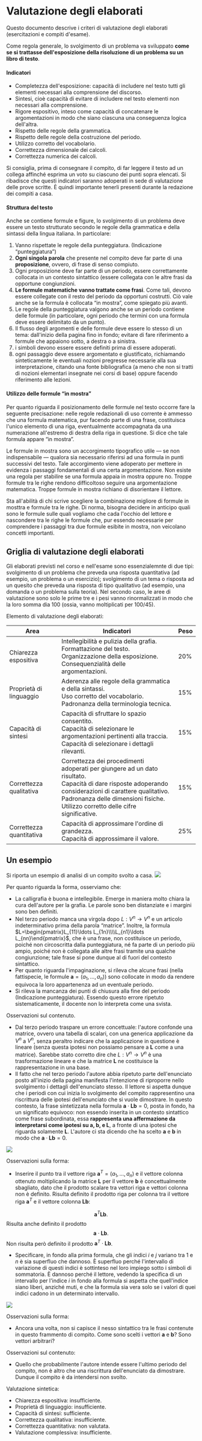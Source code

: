 # Valutazione degli elaborati

Questo documento descrive i criteri di valutazione degli elaborati (esercitazioni e compiti d'esame).

Come regola generale, lo svolgimento di un problema va sviluppato **come se si trattasse dell'esposizione della risoluzione di un problema su un libro di testo**. 

#### Indicatori

- Completezza dell'esposizione: capacità di includere nel testo tutti gli elementi necessari alla comprensione del discorso.
- Sintesi, cioè capacità di evitare di includere nel testo elementi non necessari alla comprensione.
- Rigore espositivo, inteso come capacità di concatenare le argomentazioni in modo che siano ciascuna una conseguenza logica dell'altra.
- Rispetto delle regole della grammatica.
- Rispetto delle regole della costruzione del periodo.
- Utilizzo corretto del vocabolario.
- Correttezza dimensionale dei calcoli.
- Correttezza numerica dei calcoli.

Si consiglia, prima di consegnare il compito, di far leggere il testo ad un collega affinché esprima un voto su ciascuno dei punti sopra elencati. Si ribadisce che questi indicatori saranno adoperati in sede di valutazione delle prove scritte. È quindi importante tenerli presenti durante la redazione dei compiti a casa.

#### Struttura del testo

Anche se contiene formule e figure, lo svolgimento di un problema deve essere un testo strutturato secondo le regole della grammatica e della sintassi della lingua italiana. In particolare:

1. Vanno rispettate le regole della punteggiatura. (Indicazione “punteggiatura”)
2. **Ogni singola parola** che presente nel compito deve far parte di una **proposizione**, ovvero, di frase di senso compiuto.
3. Ogni proposizione deve far parte di un periodo, essere correttamente collocata in un contesto sintattico (essere collegata con le altre frasi da opportune congiunzioni.
4. **Le formule matematiche vanno trattate come frasi**. Come tali, devono essere collegate con il resto del periodo da opportuni costrutti. Ciò vale anche se la formula è collocata “in mostra”, come spiegato più avanti.
5. Le regole della punteggiatura valgono anche se un periodo contiene delle formule (in particolare, ogni periodo che termini con una formula deve essere delimitato da un punto).
6. Il flusso degli argomenti e delle formule deve essere lo stesso di un tema: dall'inizio della pagina fino in fondo; evitare di fare riferimento a formule che appaiono sotto, a destra o a sinistra.
7. i simboli devono essere essere definiti prima di essere adoperati.
8. ogni passaggio deve essere argomentato e giustificato, richiamando sinteticamente le eventuali nozioni pregresse necessarie alla sua interpretazione, citando una fonte bibliografica (a meno che non si tratti di nozioni elementari insegnate nei corsi di base) oppure facendo riferimento alle lezioni.

#### Utilizzo delle formule “in mostra”

Per quanto riguarda il posizionamento delle formule nel testo occorre fare la seguente precisazione: nelle regole redazionali di uso corrente è ammesso che una formula matematica, pur facendo parte di una frase, costituisca l'unico elemento di una riga, eventualmente accompagnata da una numerazione all'estremo di destra della riga in questione. Si dice che tale formula appare “in mostra”.

Le formule in mostra sono un accorgimento tipografico utile — se non indispensabile — qualora sia necessario riferirsi ad una formula in punti successivi del testo. Tale accorgimento viene adoperato per mettere in evidenza i passaggi fondamentali di una certa argomentazione. Non esiste una regola per stabilire se una formula appaia in mostra oppure no. Troppe formule tra le righe rendono difficoltoso seguire una argomentazione matematica. Troppe formule in mostra richiano di disorientare il lettore.

Sta all'abilità di chi scrive scegliere la combinazione migliore di formule in mosttra e formule tra le righe. Di norma, bisogna decidere in anticipo quali sono le formule sulle quali vogliamo che cada l'occhio del lettore e nascondere tra le righe le formule che, pur essendo necessarie per comprendere i passaggi tra due formule esibite in mostra, non veicolano concetti importanti.

## Griglia di valutazione degli elaborati

Gli elaborati previsti nel corso e nell'esame sono essenzialemnte di due tipi: svolgimento di un problema che preveda una risposta quantitativa (ad esempio, un problema o un esercizio); svolgimento di un tema o risposta ad un quesito che preveda una risposta di tipo qualitativo (ad esempio, una domanda o un problema sulla teoria). Nel secondo caso, le aree di valutazione sono solo le prime tre e i pesi vanno rinormalizzati in modo che la loro somma dia 100 (ossia, vanno moltiplicati per 100/45).

Elemento di valutazione degli elaborati:

|Area|Indicatori|Peso|
|---|---|---|
|Chiarezza espositiva|Intellegibilità e pulizia della grafia.  <br>Formattazione del testo.  <br>Organizzazione della esposizione.  <br>Consequenzialità delle argomentazioni.|20%|
|Proprietà di linguaggio|Aderenza alle regole della grammatica e della sintassi.  <br>Uso corretto del vocabolario.  <br>Padronanza della terminologia tecnica.|15%|
|Capacità di sintesi|Capacità di sfruttare lo spazio consentito.  <br>Capacità di selezionare le argomentazioni pertinenti alla traccia.  <br>Capacità di selezionare i dettagli rilevanti.|15%|
|Correttezza qualitativa|Correttezza dei procedimenti adoperati per giungere ad un dato risultato.  <br>Capacità di dare risposte adoperando considerazioni di carattere qualitativo.  <br>Padronanza delle dimensioni fisiche.  <br>Utilizzo corretto delle cifre significative.|15%|
|Correttezza quantitativa|Capacità di approssimare l'ordine di grandezza.  <br>Capacità di approssimare il valore.|25%|

  

## Un esempio

Si riporta un esempio di analisi di un compito svolto a casa.
![](capture.png)

Per quanto riguarda la forma, osserviamo che:

- La calligrafia è buona e intellegibile. Emerge in maniera molto chiara la cura dell'autore per la grafia. Le parole sono ben distanziate e i margini sono ben definiti.
- Nel terzo periodo manca una virgola dopo $L:V^n\to V^n$ e un articolo indeterminativo prima della parola “matrice”. Inoltre, la formula $L=\begin{pmatrix}L_{11}\ldots L_{1n}\\\\L_{n1}\ldots L_{nn}\end{pmatrix}$, che è una frase, non costituisce un periodo, poiché non circoscritta dalla punteggiatura, né fa parte di un periodo più ampio, poiché non è collegata alle altre frasi tramite una qualche congiunzione; tale frase si pone dunque al di fuori del contesto sintattico.
- Per quanto riguarda l'impaginazione, si rileva che alcune frasi (nella fattispecie, le formule $\mathbf a=(a_1,\ldots, a_n)$) sono collocate in modo da rendere equivoca la loro appartenenza ad un eventuale periodo.
- Si rileva la mancanza dei punti di chiusura alla fine del periodo (Indicazione punteggiatura). Essendo questo errore ripetuto sistematicamente, il docente non lo interpreta come una svista.

Osservazioni sul contenuto.

- Dal terzo periodo traspare un errore concettuale: l'autore confonde una matrice, ovvero una tabella di scalari, con una generica applicazione da $V^n$ a $V^n$, senza peraltro indicare che la applicazione in questione è lineare (senza questa ipotesi non possiamo pensare a $\mathbf L$ come a una matrice). Sarebbe stato corretto dire che $L:V^n\to V^n$ è una trasformazione lineare e che la matrice $\mathbf L$ ne costituisce la rappresentazione in una base.
- Il fatto che nel terzo periodo l'autore abbia ripetuto parte dell'enunciato posto all'inizio della pagina manifesta l'intenzione di riproporre nello svolgimento i dettagli dell'enunciato stesso. Il lettore si aspetta dunque che i periodi con cui inizia lo svolgimento del compito rappresentino una riscrittura delle ipotesi dell'enunciato che si vuole dimostrare. In questo contesto, la frase sintetizzata nella formula $\mathbf a\cdot\mathbf L\mathbf b=0$, posta in fondo, ha un significato equivoco: non essendo inserita in un contesto sintattico come frase subordinata, essa **rappresenta una affermazione da interpretarsi come ipotesi su $\mathbf a$, $\mathbf b$, e $\mathbf L$**, a fronte di una ipotesi che riguarda solamente $\mathbf L$. L'autore ci sta dicendo che ha scelto $\mathbf a$ e $\mathbf b$ in modo che $\mathbf a\cdot\mathbf L\mathbf b=0$.

![](capture2.png)

Osservazioni sulla forma:

- Inserire il punto tra il vettore riga $\mathbf a^T=(a_1,\ldots,a_n)$ e il vettore colonna ottenuto moltiplicando la matrice $\mathbf L$ per il vettore $\mathbf b$ è concettualmente sbagliato, dato che il prodotto scalare tra vettori riga e vettori colonna non è definito. Risulta definito il prodotto riga per colonna tra il vettore riga $\mathbf a^T$ e il vettore colonna $\mathbf L\mathbf b$:

$$ \mathbf a^T\mathbf L\mathbf b. $$ Risulta anche definito il prodotto $$ \mathbf a\cdot\mathbf L\mathbf b. $$ Non risulta però definito il prodotto $\mathbf a^T\cdot\mathbf L\mathbf b$.

- Specificare, in fondo alla prima formula, che gli indici $i$ e $j$ variano tra $1$ e $n$ è sia superfluo che dannoso. È superfluo perché l'intervallo di variazione di questi indici è sottinteso nel loro impiego sotto i simboli di sommatoria. È dannoso perché il lettore, vedendo la specifica di un intervallo per l'indice $i$ in fondo alla formula si aspetta che quell'indice siano liberi, anziché muti, e che la formula sia vera solo se i valori di quei indici cadono in un determinato intervallo.

![](capture3.png)

Osservazioni sulla forma:

- Ancora una volta, non si capisce il nesso sintattico tra le frasi contenute in questo frammento di compito. Come sono scelti i vettori $\mathbf a$ e $\mathbf b$? Sono vettori arbitrari?

Osservazioni sul contenuto:

- Quello che probabilmente l'autore intende essere l'ultimo periodo del compito, non è altro che una riscrittura dell'enunciato da dimostrare. Dunque il compito è da intendersi non svolto.

Valutazione sintetica:

- Chiarezza espositiva: insufficiente.
- Proprietà di linguaggio: insufficiente.
- Capacità di sintesi: sufficiente.
- Correttezza qualitativa: insufficiente.
- Correttezza quantitativa: non valutata.
- Valutazione complessiva: insufficiente.